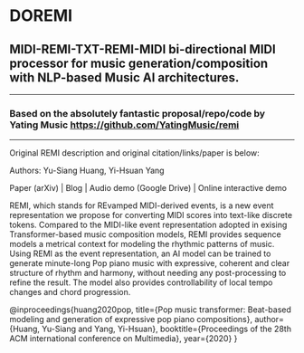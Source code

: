# DOREMI
## MIDI-REMI-TXT-REMI-MIDI bi-directional MIDI processor for music generation/composition with NLP-based Music AI architectures.
***
### Based on the absolutely fantastic proposal/repo/code by Yating Music https://github.com/YatingMusic/remi
***

Original REMI description and original citation/links/paper is below:

Authors: Yu-Siang Huang, Yi-Hsuan Yang

Paper (arXiv) | Blog | Audio demo (Google Drive) | Online interactive demo

REMI, which stands for REvamped MIDI-derived events, is a new event representation we propose for converting MIDI scores into text-like discrete tokens. Compared to the MIDI-like event representation adopted in exising Transformer-based music composition models, REMI provides sequence models a metrical context for modeling the rhythmic patterns of music. Using REMI as the event representation, an AI model can be trained to generate minute-long Pop piano music with expressive, coherent and clear structure of rhythm and harmony, without needing any post-processing to refine the result. The model also provides controllability of local tempo changes and chord progression.

@inproceedings{huang2020pop,
  title={Pop music transformer: Beat-based modeling and generation of expressive pop piano compositions},
  author={Huang, Yu-Siang and Yang, Yi-Hsuan},
  booktitle={Proceedings of the 28th ACM international conference on Multimedia},
  year={2020}
}
